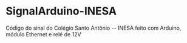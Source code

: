 SignalArduino-INESA
===================

Código do sinal do Colégio Santo Antônio -- INESA feito com Arduino, módulo Ethernet e relé de 12V
